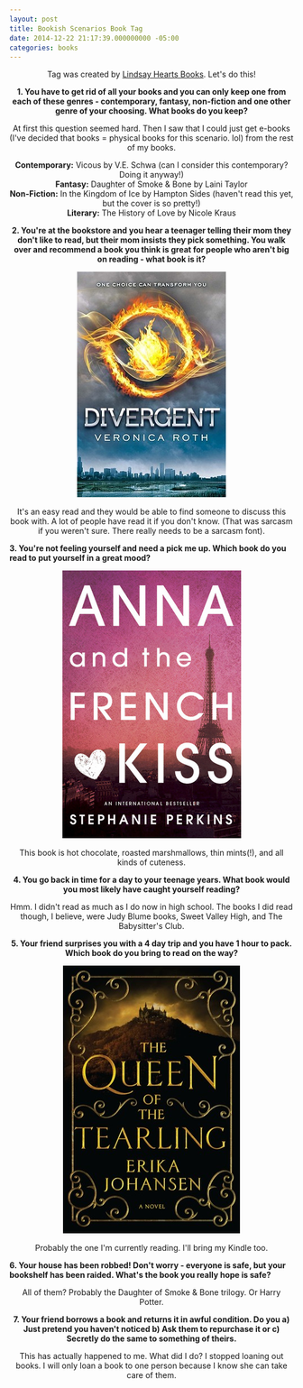 ```yaml
---
layout: post
title: Bookish Scenarios Book Tag
date: 2014-12-22 21:17:39.000000000 -05:00
categories: books
---
```

<p style="text-align:center;">Tag was created by <a href="https://www.youtube.com/watch?v=2nDR6y6C_y8">Lindsay Hearts Books</a>. Let's do this!</p>
<p style="text-align:center;"><strong>1. You have to get rid of all your books and you can only keep one from each of these genres - contemporary, fantasy, non-fiction and one other genre of your choosing. What books do you keep?</strong></p>
<p style="text-align:center;">At first this question seemed hard. Then I saw that I could just get e-books (I've decided that books = physical books for this scenario. lol) from the rest of my books.</p>
<p style="text-align:center;"><strong>Contemporary:</strong> Vicous by V.E. Schwa (can I consider this contemporary? Doing it anyway!)<br />
<strong>Fantasy:</strong> Daughter of Smoke &amp; Bone by Laini Taylor<br />
<strong>Non-Fiction:</strong> In the Kingdom of Ice by Hampton Sides (haven't read this yet, but the cover is so pretty!)<br />
<strong>Literary:</strong> The History of Love by Nicole Kraus</p>
<p style="text-align:center;"><strong>2. You're at the bookstore and you hear a teenager telling their mom they don't like to read, but their mom insists they pick something. You walk over and recommend a book you think is great for people who aren't big on reading - what book is it?</strong></p>
<p style="text-align:center;"><img class="alignnone" src="assets/8306857.jpg" alt="" width="264" height="400" /></p>
<p style="text-align:center;">It's an easy read and they would be able to find someone to discuss this book with. A lot of people have read it if you don't know. (That was sarcasm if you weren't sure. There really needs to be a sarcasm font).</p>
<p><strong>3. You're not feeling yourself and need a pick me up. Which book do you read to put yourself in a great mood?</strong></p>
<p style="text-align:center;"><img class="alignnone" src="assets/17453983.jpg" alt="" width="317" height="475" /></p>
<p style="text-align:center;">This book is hot chocolate, roasted marshmallows, thin mints(!), and all kinds of cuteness.</p>
<p style="text-align:center;"><strong>4. You go back in time for a day to your teenage years. What book would you most likely have caught yourself reading?</strong></p>
<p style="text-align:center;">Hmm. I didn't read as much as I do now in high school. The books I did read though, I believe, were Judy Blume books, Sweet Valley High, and The Babysitter's Club.</p>
<p style="text-align:center;"><strong>5. Your friend surprises you with a 4 day trip and you have 1 hour to pack. Which book do you bring to read on the way?</strong></p>
<p style="text-align:center;"><img class="alignnone" src="assets/18712886.jpg" alt="" width="314" height="475" /></p>
<p style="text-align:center;">Probably the one I'm currently reading. I'll bring my Kindle too.</p>
<p><strong>6. Your house has been robbed! Don't worry - everyone is safe, but your bookshelf has been raided. What's the book you really hope is safe?</strong></p>
<p style="text-align:center;">All of them? Probably the Daughter of Smoke &amp; Bone trilogy. Or Harry Potter.</p>
<p style="text-align:center;"><strong>7. Your friend borrows a book and returns it in awful condition. Do you a) Just pretend you haven't noticed b) Ask them to repurchase it or c) Secretly do the same to something of theirs.</strong></p>
<p style="text-align:center;">This has actually happened to me. What did I do? I stopped loaning out books. I will only loan a book to one person because I know she can take care of them.</p>
